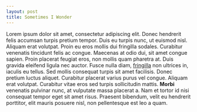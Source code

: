 ```yaml
---
layout: post
title: Sometimes I Wonder
---
```

Lorem ipsum dolor sit amet, consectetur adipiscing elit. Donec hendrerit felis accumsan turpis pretium tempor. Duis eu turpis nunc, ut euismod nisl. Aliquam erat volutpat. Proin eu eros mollis dui fringilla sodales. Curabitur venenatis tincidunt felis ac congue. Maecenas at odio dui, sit amet congue sapien. Proin placerat feugiat eros, non mollis quam pharetra at. Duis gravida eleifend ligula nec auctor. Fusce nulla diam, <a href="#">fringilla</a> non ultrices in, iaculis eu tellus. Sed mollis consequat turpis sit amet facilisis. Donec pretium luctus aliquet. Curabitur placerat varius purus vel congue. Aliquam erat volutpat. Curabitur vitae eros sed turpis sollicitudin mattis. **Morbi** venenatis pulvinar nunc, at vulputate massa placerat a. Nam et tortor id nisi consequat tempor eget sit amet risus. Praesent bibendum, velit eu hendrerit porttitor, elit mauris posuere nisl, non pellentesque est leo a quam.

